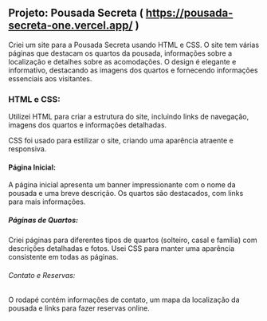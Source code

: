 ## Projeto: Pousada Secreta ( https://pousada-secreta-one.vercel.app/ )

Criei um site para a Pousada Secreta usando HTML e CSS. O site tem várias páginas que destacam os quartos da pousada, informações sobre a localização e detalhes sobre as acomodações. O design é elegante e informativo, destacando as imagens dos quartos e fornecendo informações essenciais aos visitantes.

### HTML e CSS:

Utilizei HTML para criar a estrutura do site, incluindo links de navegação, imagens dos quartos e informações detalhadas.

CSS foi usado para estilizar o site, criando uma aparência atraente e responsiva.

#### Página Inicial:

A página inicial apresenta um banner impressionante com o nome da pousada e uma breve descrição.
Os quartos são destacados, com links para mais informações.

##### Páginas de Quartos:

Criei páginas para diferentes tipos de quartos (solteiro, casal e família) com descrições detalhadas e fotos.
Usei CSS para manter uma aparência consistente em todas as páginas.

###### Contato e Reservas:

O rodapé contém informações de contato, um mapa da localização da pousada e links para fazer reservas online.

